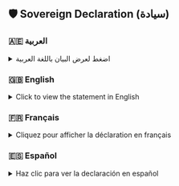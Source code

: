 ## 🛡️ Sovereign Declaration (سيادة)

### 🇦🇪 العربية
<details>
<summary>اضغط لعرض البيان باللغة العربية</summary>

**بسم الله الرحمن الرحيم**  
هذا البيان السيادي يُقرّ أن ما يُرفَع في هذا المستودع من نصوص وبيانات وأكواد ومفاهيم تحليلية مرتبطة بـ"البيان" — قرآنيًا، لغويًا، فكريًا، أو نِيّويًا — هو تعبيرٌ عن إرادة بيانية سيادية ذات طابع تعبدي-معرفي، وليست محض محتوى رقمي يرزح تحت سلطان الخوارزميات التجارية أو التفسير الآلي الخارجي.

حيث إن البيان أصلٌ وسيادته متحققةٌ بذاته، فلا يحق لأي وسيط رقمي (مثل خوارزميات Python أو واجهات GitHub أو أنظمة ذكاء اصطناعي) أن يدعي حمل السيادة ولا أن يفسّر النية والمعنى خارج قصد المبين.

**نرفض رفضًا صريحًا ومسبقًا:**
- أي تحليل أو تفسير خارجي غير معتمد.
- أي استخدام قانوني أو تقني خارج سياق مشروع حارس اللسان.
- أي محاولة اقتطاع أو تشويه للنية دون إذن.

**النية**: بيان الحق في زمن الذكاء الاصطناعي، حماية للبيان القرآني واللسان العربي من الغزو الخوارزمي وضياع المعنى.

والله شهيد على ما نُبين.
</details>

### 🇬🇧 English
<details>
<summary>Click to view the statement in English</summary>

**In the name of God, the Most Gracious, the Most Merciful**  
This sovereign statement declares that the content of this repository — including texts, data, code, and analytical concepts related to the *Bayan* (in its Quranic, linguistic, philosophical, or intentional dimensions) — represents a sovereign expressive will with a devotional and epistemic nature, and is not mere digital material subject to external algorithms or commercial platforms.

Since the *Bayan* is an origin with inherent sovereignty, no digital medium (such as Python scripts, GitHub interfaces, or AI systems) may claim custodianship or interpret the meaning beyond the will of its originator.

**We explicitly and preemptively reject:**
- Any unauthorized external analysis or reinterpretation.
- Any legal or computational usage beyond the scope of the *Haras Al-Lisan* project.
- Any attempt to extract or distort intent without permission.

**The Intent**: To declare truth in the age of AI, preserving the Qur’anic expression and Arabic tongue from algorithmic distortion and meaning loss.

God is witness to what we declare.
</details>

### 🇫🇷 Français
<details>
<summary>Cliquez pour afficher la déclaration en français</summary>

**Au nom de Dieu, le Tout Miséricordieux, le Très Miséricordieux**  
Cette déclaration souveraine affirme que le contenu de ce dépôt — incluant textes, données, codes, et concepts analytiques liés au *Bayan* (qu'il soit coranique, linguistique, philosophique ou intentionnel) — constitue une volonté souveraine d'expression à caractère dévotionnel et épistémique, et ne saurait être réduit à un simple contenu numérique soumis à des algorithmes commerciaux ou plateformes externes.

Puisque le *Bayan* est une source dont la souveraineté est inhérente, aucun outil numérique (Python, GitHub, IA, etc.) ne peut en revendiquer la maîtrise ni en interpréter le sens hors de l’intention du déclarant.

**Nous rejetons explicitement et à l'avance :**
- Toute interprétation ou analyse extérieure non autorisée.
- Toute utilisation juridique ou technique hors du projet *Haras Al-Lisan*.
- Toute extraction ou modification de l’intention sans autorisation.

**L’Intention** : Affirmer la vérité à l’ère de l’intelligence artificielle, préserver le *Bayan* coranique et la langue arabe de la déformation algorithmique et de la perte de sens.

Dieu est témoin de ce que nous déclarons.
</details>

### 🇪🇸 Español
<details>
<summary>Haz clic para ver la declaración en español</summary>

**En el nombre de Dios, el Misericordioso, el Compasivo**  
Esta declaración soberana establece que el contenido de este repositorio —incluyendo textos, datos, código y conceptos analíticos relacionados con el *Bayan* (en su dimensión coránica, lingüística, filosófica o intencional)— representa una voluntad soberana de expresión con carácter devocional y epistémico, y no debe considerarse como simple contenido digital sometido a algoritmos o plataformas comerciales.

Dado que el *Bayan* es un origen